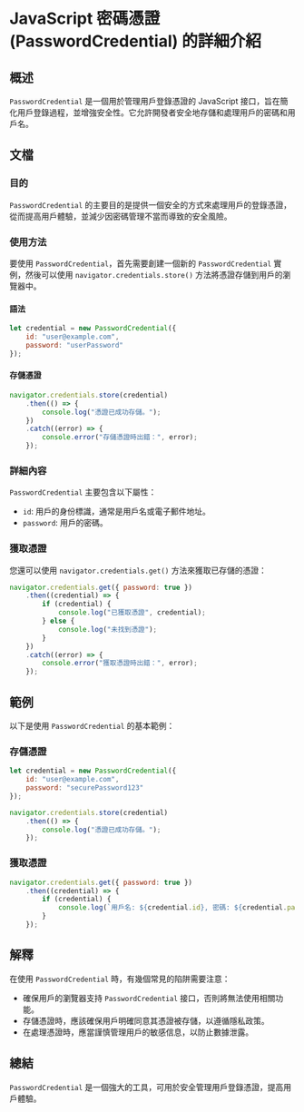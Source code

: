 <!--
Meta Description: # JavaScript 密碼憑證 (PasswordCredential) 的詳細介紹 ## 概述 `PasswordCredential` 是一個用於管理用戶登錄憑證的 JavaScript 接口，旨在簡化用戶登錄過程，並增強安全性。它允許開發者安全地存儲和處理用戶的密碼和用戶名。 ## 文檔 ...
Meta Keywords: passwordcredential, credential, javascript, console, navigator
-->

# JavaScript 密碼憑證 (PasswordCredential) 的詳細介紹

## 概述
`PasswordCredential` 是一個用於管理用戶登錄憑證的 JavaScript 接口，旨在簡化用戶登錄過程，並增強安全性。它允許開發者安全地存儲和處理用戶的密碼和用戶名。

## 文檔
### 目的
`PasswordCredential` 的主要目的是提供一個安全的方式來處理用戶的登錄憑證，從而提高用戶體驗，並減少因密碼管理不當而導致的安全風險。

### 使用方法
要使用 `PasswordCredential`，首先需要創建一個新的 `PasswordCredential` 實例，然後可以使用 `navigator.credentials.store()` 方法將憑證存儲到用戶的瀏覽器中。

#### 語法
```javascript
let credential = new PasswordCredential({
    id: "user@example.com",
    password: "userPassword"
});
```

#### 存儲憑證
```javascript
navigator.credentials.store(credential)
    .then(() => {
        console.log("憑證已成功存儲。");
    })
    .catch((error) => {
        console.error("存儲憑證時出錯：", error);
    });
```

### 詳細內容
`PasswordCredential` 主要包含以下屬性：
- `id`: 用戶的身份標識，通常是用戶名或電子郵件地址。
- `password`: 用戶的密碼。

### 獲取憑證
您還可以使用 `navigator.credentials.get()` 方法來獲取已存儲的憑證：
```javascript
navigator.credentials.get({ password: true })
    .then((credential) => {
        if (credential) {
            console.log("已獲取憑證", credential);
        } else {
            console.log("未找到憑證");
        }
    })
    .catch((error) => {
        console.error("獲取憑證時出錯：", error);
    });
```

## 範例
以下是使用 `PasswordCredential` 的基本範例：

### 存儲憑證
```javascript
let credential = new PasswordCredential({
    id: "user@example.com",
    password: "securePassword123"
});

navigator.credentials.store(credential)
    .then(() => {
        console.log("憑證已成功存儲。");
    });
```

### 獲取憑證
```javascript
navigator.credentials.get({ password: true })
    .then((credential) => {
        if (credential) {
            console.log(`用戶名: ${credential.id}, 密碼: ${credential.password}`);
        }
    });
```

## 解釋
在使用 `PasswordCredential` 時，有幾個常見的陷阱需要注意：
- 確保用戶的瀏覽器支持 `PasswordCredential` 接口，否則將無法使用相關功能。
- 存儲憑證時，應該確保用戶明確同意其憑證被存儲，以遵循隱私政策。
- 在處理憑證時，應當謹慎管理用戶的敏感信息，以防止數據泄露。

## 總結
`PasswordCredential` 是一個強大的工具，可用於安全管理用戶登錄憑證，提高用戶體驗。
